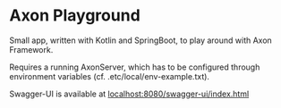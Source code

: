 # Axon Playground

Small app, written with Kotlin and SpringBoot, to play around with Axon Framework. 

Requires a running AxonServer, which has to be configured through environment variables (cf. .etc/local/env-example.txt).

Swagger-UI is available at [localhost:8080/swagger-ui/index.html](localhost:8080/swagger-ui/index.html)